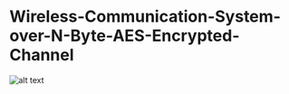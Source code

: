 # Wireless-Communication-System-over-N-Byte-AES-Encrypted-Channel

![alt text](https://github.com/[username]/[reponame]/blob/[branch]/project_overview.jpg?raw=true)
